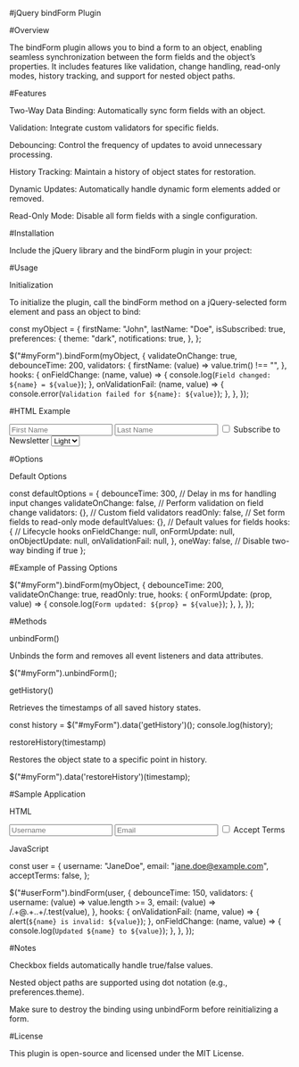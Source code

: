 #jQuery bindForm Plugin

#Overview

The bindForm plugin allows you to bind a form to an object, enabling seamless synchronization between the form fields and the object’s properties. It includes features like validation, change handling, read-only modes, history tracking, and support for nested object paths.

#Features

Two-Way Data Binding: Automatically sync form fields with an object.

Validation: Integrate custom validators for specific fields.

Debouncing: Control the frequency of updates to avoid unnecessary processing.

History Tracking: Maintain a history of object states for restoration.

Dynamic Updates: Automatically handle dynamic form elements added or removed.

Read-Only Mode: Disable all form fields with a single configuration.

#Installation

Include the jQuery library and the bindForm plugin in your project:

<script src="https://code.jquery.com/jquery-3.6.0.min.js"></script>
<script src="path/to/bindForm.js"></script>

#Usage

Initialization

To initialize the plugin, call the bindForm method on a jQuery-selected form element and pass an object to bind:

const myObject = {
    firstName: "John",
    lastName: "Doe",
    isSubscribed: true,
    preferences: {
        theme: "dark",
        notifications: true,
    },
};

$("#myForm").bindForm(myObject, {
    validateOnChange: true,
    debounceTime: 200,
    validators: {
        firstName: (value) => value.trim() !== "",
    },
    hooks: {
        onFieldChange: (name, value) => {
            console.log(`Field changed: ${name} = ${value}`);
        },
        onValidationFail: (name, value) => {
            console.error(`Validation failed for ${name}: ${value}`);
        },
    },
});

#HTML Example

<form id="myForm">
    <input type="text" name="firstName" placeholder="First Name">
    <input type="text" name="lastName" placeholder="Last Name">
    <input type="checkbox" name="isSubscribed"> Subscribe to Newsletter
    <select name="preferences.theme">
        <option value="light">Light</option>
        <option value="dark">Dark</option>
    </select>
</form>

#Options

Default Options

const defaultOptions = {
    debounceTime: 300,             // Delay in ms for handling input changes
    validateOnChange: false,       // Perform validation on field change
    validators: {},                // Custom field validators
    readOnly: false,               // Set form fields to read-only mode
    defaultValues: {},             // Default values for fields
    hooks: {                       // Lifecycle hooks
        onFieldChange: null,
        onFormUpdate: null,
        onObjectUpdate: null,
        onValidationFail: null,
    },
    oneWay: false,                 // Disable two-way binding if true
};

#Example of Passing Options

$("#myForm").bindForm(myObject, {
    debounceTime: 200,
    validateOnChange: true,
    readOnly: true,
    hooks: {
        onFormUpdate: (prop, value) => {
            console.log(`Form updated: ${prop} = ${value}`);
        },
    },
});

#Methods

unbindForm()

Unbinds the form and removes all event listeners and data attributes.

$("#myForm").unbindForm();

getHistory()

Retrieves the timestamps of all saved history states.

const history = $("#myForm").data('getHistory')();
console.log(history);

restoreHistory(timestamp)

Restores the object state to a specific point in history.

$("#myForm").data('restoreHistory')(timestamp);

#Sample Application

HTML

<form id="userForm">
    <input type="text" name="username" placeholder="Username">
    <input type="email" name="email" placeholder="Email">
    <input type="checkbox" name="acceptTerms"> Accept Terms
</form>

JavaScript

const user = {
    username: "JaneDoe",
    email: "jane.doe@example.com",
    acceptTerms: false,
};

$("#userForm").bindForm(user, {
    debounceTime: 150,
    validators: {
        username: (value) => value.length >= 3,
        email: (value) => /.+@.+\..+/.test(value),
    },
    hooks: {
        onValidationFail: (name, value) => {
            alert(`${name} is invalid: ${value}`);
        },
        onFieldChange: (name, value) => {
            console.log(`Updated ${name} to ${value}`);
        },
    },
});

#Notes

Checkbox fields automatically handle true/false values.

Nested object paths are supported using dot notation (e.g., preferences.theme).

Make sure to destroy the binding using unbindForm before reinitializing a form.

#License

This plugin is open-source and licensed under the MIT License.

